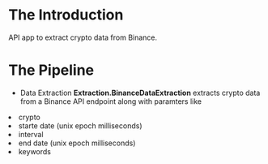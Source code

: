 # The Introduction
API app to extract crypto data from Binance.

# The Pipeline

- Data Extraction
<b>Extraction.BinanceDataExtraction</b> extracts crypto data from a Binance API endpoint
along with paramters like
<ui>
  <li>crypto</li>
  <li>starte date (unix epoch milliseconds)</li>
  <li>interval</li>
  <li>end date (unix epoch milliseconds)</li>
  <li>keywords</li>
</ui>
